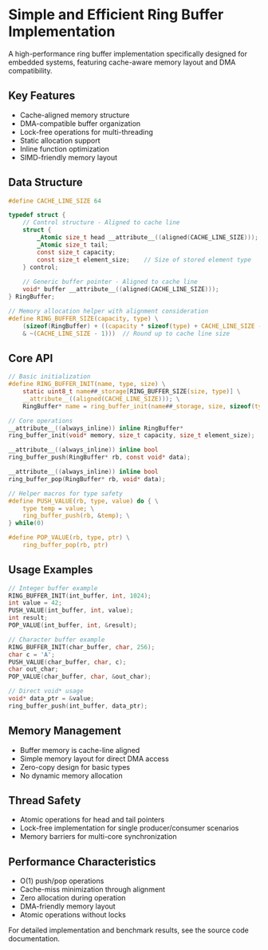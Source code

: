 # Simple and Efficient Ring Buffer Implementation

A high-performance ring buffer implementation specifically designed for embedded systems, featuring cache-aware memory layout and DMA compatibility.

## Key Features
- Cache-aligned memory structure
- DMA-compatible buffer organization
- Lock-free operations for multi-threading
- Static allocation support
- Inline function optimization
- SIMD-friendly memory layout

## Data Structure

```c
#define CACHE_LINE_SIZE 64

typedef struct {
    // Control structure - Aligned to cache line
    struct {
        _Atomic size_t head __attribute__((aligned(CACHE_LINE_SIZE)));
        _Atomic size_t tail;
        const size_t capacity;
        const size_t element_size;    // Size of stored element type
    } control;
    
    // Generic buffer pointer - Aligned to cache line
    void* buffer __attribute__((aligned(CACHE_LINE_SIZE)));
} RingBuffer;

// Memory allocation helper with alignment consideration
#define RING_BUFFER_SIZE(capacity, type) \
    (sizeof(RingBuffer) + ((capacity * sizeof(type) + CACHE_LINE_SIZE - 1) \
    & ~(CACHE_LINE_SIZE - 1)))  // Round up to cache line size
```

## Core API

```c
// Basic initialization
#define RING_BUFFER_INIT(name, type, size) \
    static uint8_t name##_storage[RING_BUFFER_SIZE(size, type)] \
    __attribute__((aligned(CACHE_LINE_SIZE))); \
    RingBuffer* name = ring_buffer_init(name##_storage, size, sizeof(type))

// Core operations
__attribute__((always_inline)) inline RingBuffer* 
ring_buffer_init(void* memory, size_t capacity, size_t element_size);

__attribute__((always_inline)) inline bool 
ring_buffer_push(RingBuffer* rb, const void* data);

__attribute__((always_inline)) inline bool 
ring_buffer_pop(RingBuffer* rb, void* data);

// Helper macros for type safety
#define PUSH_VALUE(rb, type, value) do { \
    type temp = value; \
    ring_buffer_push(rb, &temp); \
} while(0)

#define POP_VALUE(rb, type, ptr) \
    ring_buffer_pop(rb, ptr)
```

## Usage Examples

```c
// Integer buffer example
RING_BUFFER_INIT(int_buffer, int, 1024);
int value = 42;
PUSH_VALUE(int_buffer, int, value);
int result;
POP_VALUE(int_buffer, int, &result);

// Character buffer example
RING_BUFFER_INIT(char_buffer, char, 256);
char c = 'A';
PUSH_VALUE(char_buffer, char, c);
char out_char;
POP_VALUE(char_buffer, char, &out_char);

// Direct void* usage
void* data_ptr = &value;
ring_buffer_push(int_buffer, data_ptr);
```

## Memory Management

- Buffer memory is cache-line aligned
- Simple memory layout for direct DMA access
- Zero-copy design for basic types
- No dynamic memory allocation

## Thread Safety
- Atomic operations for head and tail pointers
- Lock-free implementation for single producer/consumer scenarios
- Memory barriers for multi-core synchronization

## Performance Characteristics
- O(1) push/pop operations
- Cache-miss minimization through alignment
- Zero allocation during operation
- DMA-friendly memory layout
- Atomic operations without locks

For detailed implementation and benchmark results, see the source code documentation.
